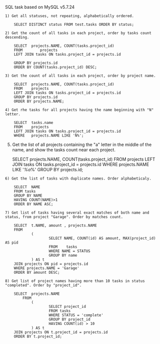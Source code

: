SQL task based on MySQL v5.7.24

    1) Get all statuses, not repeating, alphabetically ordered.
    
        SELECT DISTINCT status FROM test.tasks ORDER BY status;

    2) Get the count of all tasks in each project, order by tasks count descending.
    
        SELECT 	projects.NAME, COUNT(tasks.project_id)
        FROM 		projects
        LEFT JOIN tasks ON tasks.project_id = projects.id
                        
        GROUP BY projects.id
        ORDER BY COUNT(tasks.project_id) DESC;

    3) Get the count of all tasks in each project, order by project name.

        SELECT 	projects.NAME, COUNT(tasks.project_id)
        FROM 	projects
        LEFT JOIN tasks ON tasks.project_id = projects.id          
        GROUP BY projects.id
        ORDER BY projects.NAME;

    4) Get rhe tasks for all projects having the name beginning with "N" letter.

        SELECT 	tasks.name
        FROM 	projects
        LEFT JOIN tasks ON tasks.project_id = projects.id
        WHERE	projects.NAME LIKE 'N%';

   5) Get the list of all projects containing the "a" letter in the middle of the name, and show the tasks count near each project.

        SELECT 	projects.NAME, COUNT(tasks.project_id)
        FROM 	projects
        LEFT JOIN tasks ON tasks.project_id = projects.id
        WHERE projects.NAME LIKE '_%a_%'
        GROUP BY projects.id;

    6) Get the list of tasks with duplicate names. Order alphabeticaly.

        SELECT 	NAME
        FROM tasks
        GROUP BY NAME
        HAVING COUNT(NAME)>1
        ORDER BY NAME ASC;

    7) Get list of tasks having several exact matches of both name and status, from project "Garage". Order by matches count.

        SELECT 	t.NAME, amount , projects.NAME                
        FROM
                (  
                        SELECT NAME, COUNT(id) AS amount, MAX(project_id) AS pid
                        FROM 	tasks                
                        WHERE NAME = STATUS
                        GROUP BY name
                ) AS t
        JOIN projects ON pid = projects.id
        WHERE projects.NAME = 'Garage'
        ORDER BY amount DESC;

    8) Get list of project names having more than 10 tasks in status "completed". Order by "project_id".

        SELECT  projects.NAME                
            FROM
                (  
                        SELECT project_id
                        FROM tasks	                
                        WHERE STATUS = 'complete'
                        GROUP BY project_id                
                        HAVING COUNT(id) > 10
                ) AS t
        JOIN projects ON t.project_id = projects.id
        ORDER BY t.project_id;
